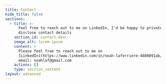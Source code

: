 ```yaml
---
title: Contact
hide_title: false
sections:
  - title: >-
      Feel free to reach out to me on LinkedIn, I'd be happy to privately
      disclose contact details
    section_id: contact-desc
    image_alt: lorem-ipsum
    content: >
      Please feel free to reach out to me on
      [LinkedIn](https://www.linkedin.com/in/noah-laferriere-4880091ab/) or via
      email: noahlaf@gmail.com
    actions: []
    type: section_content
layout: advanced
---
```

